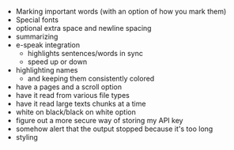 - Marking important words (with an option of how you mark them)
- Special fonts
- optional extra space and newline spacing
- summarizing
- e-speak integration
    - highlights sentences/words in sync
    - speed up or down
- highlighting names
    - and keeping them consistently colored
- have a pages and a scroll option
- have it read from various file types
- have it read large texts chunks at a time
- white on black/black on white option
- figure out a more secure way of storing my API key
- somehow alert that the output stopped because it's too long
- styling
